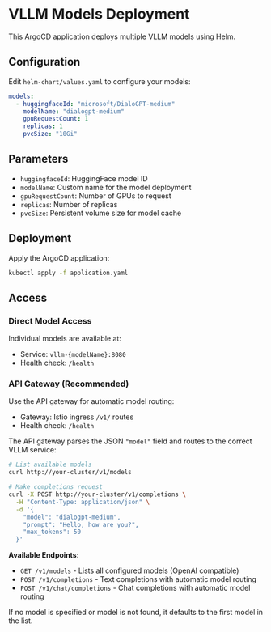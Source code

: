 # VLLM Models Deployment

This ArgoCD application deploys multiple VLLM models using Helm.

## Configuration

Edit `helm-chart/values.yaml` to configure your models:

```yaml
models:
  - huggingfaceId: "microsoft/DialoGPT-medium"
    modelName: "dialogpt-medium" 
    gpuRequestCount: 1
    replicas: 1
    pvcSize: "10Gi"
```

## Parameters

- `huggingfaceId`: HuggingFace model ID
- `modelName`: Custom name for the model deployment
- `gpuRequestCount`: Number of GPUs to request
- `replicas`: Number of replicas
- `pvcSize`: Persistent volume size for model cache

## Deployment

Apply the ArgoCD application:

```bash
kubectl apply -f application.yaml
```

## Access

### Direct Model Access
Individual models are available at:
- Service: `vllm-{modelName}:8080`
- Health check: `/health`

### API Gateway (Recommended)
Use the API gateway for automatic model routing:
- Gateway: Istio ingress `/v1/` routes
- Health check: `/health`

The API gateway parses the JSON `"model"` field and routes to the correct VLLM service:

```bash
# List available models
curl http://your-cluster/v1/models

# Make completions request
curl -X POST http://your-cluster/v1/completions \
  -H "Content-Type: application/json" \
  -d '{
    "model": "dialogpt-medium",
    "prompt": "Hello, how are you?",
    "max_tokens": 50
  }'
```

**Available Endpoints:**
- `GET /v1/models` - Lists all configured models (OpenAI compatible)
- `POST /v1/completions` - Text completions with automatic model routing
- `POST /v1/chat/completions` - Chat completions with automatic model routing

If no model is specified or model is not found, it defaults to the first model in the list.